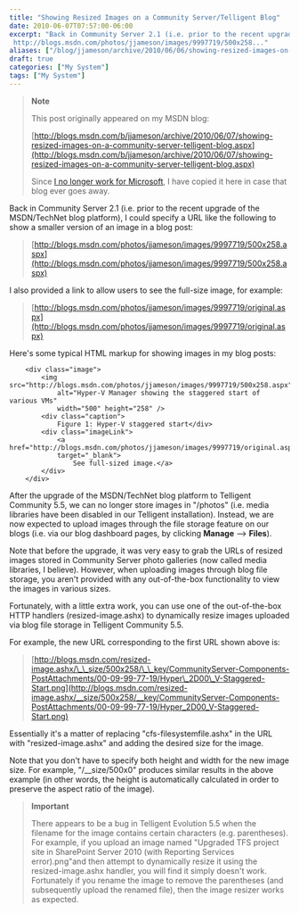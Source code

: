 ```yaml
---
title: "Showing Resized Images on a Community Server/Telligent Blog"
date: 2010-06-07T07:57:00-06:00
excerpt: "Back in Community Server 2.1 (i.e. prior to the recent upgrade of the MSDN/TechNet blog platform), I could specify a URL like the following to show a smaller version of an image in a blog post: 
 http://blogs.msdn.com/photos/jjameson/images/9997719/500x258..."
aliases: ["/blog/jjameson/archive/2010/06/06/showing-resized-images-on-a-community-server-telligent-blog.aspx", "/blog/jjameson/archive/2010/06/07/showing-resized-images-on-a-community-server-telligent-blog.aspx"]
draft: true
categories: ["My System"]
tags: ["My System"]
---
```


> **Note**
>
> This post originally appeared on my MSDN blog:
>
> [http://blogs.msdn.com/b/jjameson/archive/2010/06/07/showing-resized-images-on-a-community-server-telligent-blog.aspx](http://blogs.msdn.com/b/jjameson/archive/2010/06/07/showing-resized-images-on-a-community-server-telligent-blog.aspx)
>
> Since
> [I no longer work for Microsoft](/blog/jjameson/2011/09/02/last-day-with-microsoft),
> I have copied it here in case that blog ever goes away.

Back in Community Server 2.1 (i.e. prior to the recent upgrade of the
MSDN/TechNet blog platform), I could specify a URL like the following to show a
smaller version of an image in a blog post:

> [http://blogs.msdn.com/photos/jjameson/images/9997719/500x258.aspx](http://blogs.msdn.com/photos/jjameson/images/9997719/500x258.aspx)

I also provided a link to allow users to see the full-size image, for example:

> [http://blogs.msdn.com/photos/jjameson/images/9997719/original.aspx](http://blogs.msdn.com/photos/jjameson/images/9997719/original.aspx)

Here's some typical HTML markup for showing images in my blog posts:

```
    <div class="image">
        <img src="http://blogs.msdn.com/photos/jjameson/images/9997719/500x258.aspx"
            alt="Hyper-V Manager showing the staggered start of various VMs"
            width="500" height="258" />
        <div class="caption">
            Figure 1: Hyper-V staggered start</div>
        <div class="imageLink">
            <a href="http://blogs.msdn.com/photos/jjameson/images/9997719/original.aspx"
            target="_blank">
                See full-sized image.</a>
        </div>
    </div>
```

After the upgrade of the MSDN/TechNet blog platform to Telligent Community 5.5,
we can no longer store images in "/photos" (i.e. media libraries have been
disabled in our Telligent installation). Instead, we are now expected to upload
images through the file storage feature on our blogs (i.e. via our blog
dashboard pages, by clicking **Manage** --&gt; **Files**).

Note that before the upgrade, it was very easy to grab the URLs of resized
images stored in Community Server photo galleries (now called media libraries, I
believe). However, when uploading images through blog file storage, you aren't
provided with any out-of-the-box functionality to view the images in various
sizes.

Fortunately, with a little extra work, you can use one of the out-of-the-box
HTTP handlers (resized-image.ashx) to dynamically resize images uploaded via
blog file storage in Telligent Community 5.5.

For example, the new URL corresponding to the first URL shown above is:

> [http://blogs.msdn.com/resized-image.ashx/\_\_size/500x258/\_\_key/CommunityServer-Components-PostAttachments/00-09-99-77-19/Hyper\_2D00\_V-Staggered-Start.png](http://blogs.msdn.com/resized-image.ashx/__size/500x258/__key/CommunityServer-Components-PostAttachments/00-09-99-77-19/Hyper_2D00_V-Staggered-Start.png)

Essentially it's a matter of replacing "cfs-filesystemfile.ashx" in the URL with
"resized-image.ashx" and adding the desired size for the image.

Note that you don't have to specify both height and width for the new image
size. For example, "/\_\_size/500x0" produces similar results in the above
example (in other words, the height is automatically calculated in order to
preserve the aspect ratio of the image).

> **Important**
>
> There appears to be a bug in Telligent Evolution 5.5 when the filename for the image contains certain characters (e.g. parentheses). For example, if you upload an image named "Upgraded TFS project site in SharePoint Server 2010 (with Reporting Services error).png"and then attempt to dynamically resize it using the resized-image.ashx handler, you will find it simply doesn't work. Fortunately if you rename the image to remove the parentheses (and subsequently upload the renamed file), then the image resizer works as expected.

